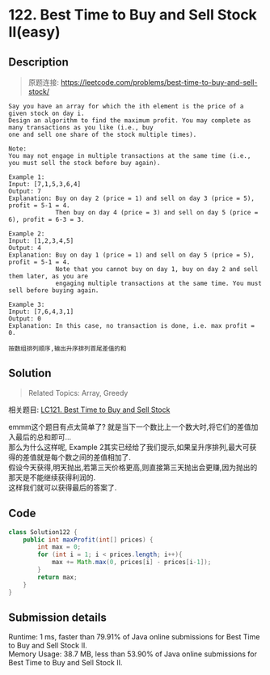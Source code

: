 # 122. Best Time to Buy and Sell Stock II(easy)

## Description
> 原题连接: https://leetcode.com/problems/best-time-to-buy-and-sell-stock/

```
Say you have an array for which the ith element is the price of a given stock on day i.
Design an algorithm to find the maximum profit. You may complete as many transactions as you like (i.e., buy
one and sell one share of the stock multiple times).

Note: 
You may not engage in multiple transactions at the same time (i.e., you must sell the stock before buy again).

Example 1:
Input: [7,1,5,3,6,4]
Output: 7
Explanation: Buy on day 2 (price = 1) and sell on day 3 (price = 5), profit = 5-1 = 4.
             Then buy on day 4 (price = 3) and sell on day 5 (price = 6), profit = 6-3 = 3.
             
Example 2:
Input: [1,2,3,4,5]
Output: 4
Explanation: Buy on day 1 (price = 1) and sell on day 5 (price = 5), profit = 5-1 = 4.
             Note that you cannot buy on day 1, buy on day 2 and sell them later, as you are
             engaging multiple transactions at the same time. You must sell before buying again.
             
Example 3:
Input: [7,6,4,3,1]
Output: 0
Explanation: In this case, no transaction is done, i.e. max profit = 0.

按数组排列顺序,输出升序排列首尾差值的和

```


## Solution
> Related Topics: Array, Greedy

相关题目: [LC121. Best Time to Buy and Sell Stock](https://leetcode.com/problems/best-time-to-buy-and-sell-stock/)

emmm这个题目有点太简单了? 就是当下一个数比上一个数大时,将它们的差值加入最后的总和即可...                                    
那么为什么这样呢, Example 2其实已经给了我们提示,如果呈升序排列,最大可获得的差值就是每个数之间的差值相加了.                    
假设今天获得,明天抛出,若第三天价格更高,则直接第三天抛出会更赚,因为抛出的那天是不能继续获得利润的.                     
这样我们就可以获得最后的答案了.


## Code

```java
class Solution122 {
    public int maxProfit(int[] prices) {
        int max = 0;
        for (int i = 1; i < prices.length; i++){
            max += Math.max(0, prices[i] - prices[i-1]);
        }
        return max;
    }
}
```

## Submission details
Runtime: 1 ms, faster than 79.91% of Java online submissions for Best Time to Buy and Sell Stock II.                                    
Memory Usage: 38.7 MB, less than 53.90% of Java online submissions for Best Time to Buy and Sell Stock II.
